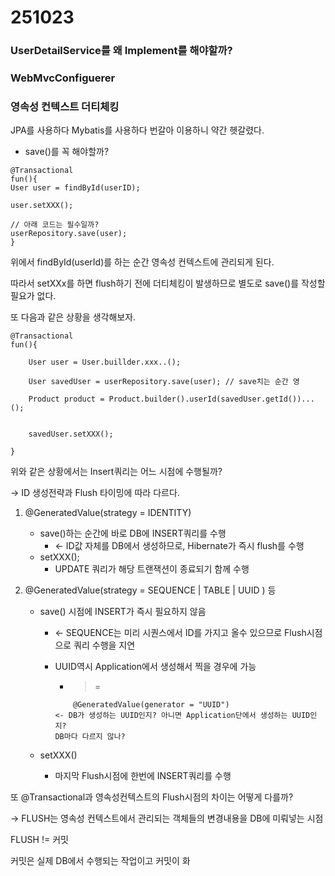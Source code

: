 # 251023



### UserDetailService를 왜 Implement를 해야할까?





### WebMvcConfiguerer





### 영속성 컨텍스트 더티체킹

JPA를 사용하다 Mybatis를 사용하다 번갈아 이용하니 약간 헷갈렸다.

- save()를 꼭 해야할까?

```
@Transactional
fun(){
User user = findById(userID);

user.setXXX();

// 아래 코드는 필수일까?
userRepository.save(user);	
}

```

위에서 findById(userId)를 하는 순간 영속성 컨텍스트에 관리되게 된다. 

따라서 setXXx를 하면 flush하기 전에 더티체킹이 발생하므로 별도로 save()를 작성할 필요가 없다. 



또 다음과 같은 상황을 생각해보자. 



```
@Transactional
fun(){
	
	User user = User.buillder.xxx..();
	
 	User savedUser = userRepository.save(user); // save치는 순간 영

	Product product = Product.builder().userId(savedUser.getId())...();
	
	
	savedUser.setXXX(); 
	
}
```

위와 같은 상황에서는 Insert쿼리는 어느 시점에 수행될까? 

-> ID 생성전략과 Flush 타이밍에 따라 다르다. 

1. @GeneratedValue(strategy = IDENTITY)

   - save()하는 순간에 바로 DB에 INSERT쿼리를 수행
     - <- ID값 자체를 DB에서 생성하므로, Hibernate가 즉시 flush를 수행
   - setXXX();
     - UPDATE 쿼리가 해당 트랜잭션이 종료되기 함께 수행

2. @GeneratedValue(strategy = SEQUENCE | TABLE | UUID ) 등

   - save() 시점에 INSERT가 즉시 필요하지 않음

     - <- SEQUENCE는 미리 시퀀스에서 ID를 가지고 올수 있으므로 Flush시점으로 쿼리 수행을 지연

     - UUID역시 Application에서 생성해서 찍을 경우에 가능

       - >=

       ```
           @GeneratedValue(generator = "UUID")
       <- DB가 생성하는 UUID인지? 아니면 Application단에서 생성하는 UUID인지? 
       DB마다 다르지 않나? 
       ```

   - setXXX()

     - 마지막 Flush시점에 한번에 INSERT쿼리를 수행



또 @Transactional과 영속성컨텍스트의 Flush시점의 차이는 어떻게 다를까? 

-> FLUSH는 영속성 컨텍스트에서 관리되는 객체들의 변경내용을 DB에 미뤄넣는 시점

FLUSH != 커밋

커밋은 실제 DB에서 수행되는 작업이고 커밋이 화